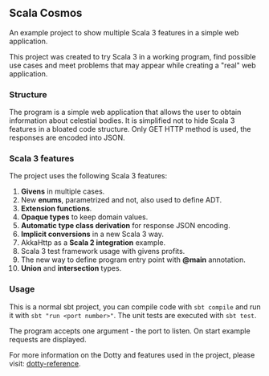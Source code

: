 ## Scala Cosmos

An example project to show multiple Scala 3 features in a simple web application.

This project was created to try Scala 3 in a working program, find possible use cases and
meet problems that may appear while creating a "real" web application.

### Structure

The program is a simple web application that allows the user to obtain information about celestial bodies.
It is simplified not to hide Scala 3 features in a bloated code structure.
Only GET HTTP method is used, the responses are encoded into JSON.

### Scala 3 features

The project uses the following Scala 3 features:

1. **Givens** in multiple cases.
2. New **enums**, parametrized and not, also used to define ADT.
3. **Extension functions**.
4. **Opaque types** to keep domain values.
5. **Automatic type class derivation** for response JSON encoding.
6. **Implicit conversions** in a new Scala 3 way.
7. AkkaHttp as a **Scala 2 integration** example.
8. Scala 3 test framework usage with givens profits.
9. The new way to define program entry point with **@main** annotation.
10. **Union** and **intersection** types.

### Usage

This is a normal sbt project, you can compile code with `sbt compile` and run it
with `sbt "run <port number>"`. The unit tests are executed with `sbt test`.

The program accepts one argument - the port to listen. On start example requests are displayed.

For more information on the Dotty and features used in the project, please visit:
[dotty-reference](https://dotty.epfl.ch/docs/reference/overview.html).
 
